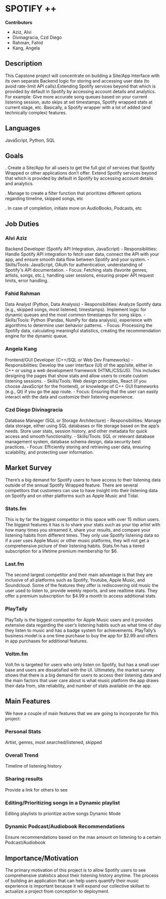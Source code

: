 # SPOTIFY ++

**Contributors**
 - Aziz, Alvi
 - Divinagracia, Czd Diego
 - Rahman, Fahid
 - Kang, Angela

## Description
This Capstone project will concentrate on building a Site/App Interface with its own separate Backend logic for storing and accessing user data (to avoid rate-limit API calls).Extending Spotify services beyond that which is provided by default in Spotify by accessing account details and analytics. For example: Give more accurate song queues based on your current listening session,  auto skips at set timestamps, Spotify wrapped stats at current stage, etc.  Basically, a Spotify wrapper with a lot of added (and technically complex) features.

## Languages
JavaScript, Python, SQL

## Goals
. Create a Site/App for all users to get the full gist of services that Spotify Wrapped or other applications don’t offer. Extend Spotify services beyond that which is provided by default in Spotify by accessing account details and analytics. 

. Manage to create a filter function that prioritizes different options regarding timeline, skipped songs, etc

. In case of completion, initiate more on AudioBooks, Podcasts, etc

## Job Duties 
### Alvi Aziz
Backend Developer (Spotify API Integration, JavaScript) - Responsibilities: Handle Spotify API integration to fetch user data, connect the API with your app, and ensure smooth data flow between Spotify and your system. - Skills/Tools: JavaScript, OAuth for authentication, understanding of Spotify's API documentation. - Focus: Fetching stats (favorite genres, artists, songs, etc.), handling user sessions, ensuring proper API request limits, error handling. 

### Fahid Rahman 
Data Analyst (Python, Data Analysis) - Responsibilities: Analyze Spotify data (e.g., skipped songs, most listened, timestamps). Implement logic for dynamic queues and the most common timestamps for song skips. - Skills/Tools: Python (Pandas, NumPy for data analysis), experience with algorithms to determine user behavior patterns. - Focus: Processing the Spotify data, calculating meaningful statistics, creating the recommendation engine for the dynamic queue. 

### Angela Kang 
Frontend/GUI Developer (C++/SQL or Web Dev Frameworks) - Responsibilities: Develop the user interface (UI) of the app/site, either in C++ or using a web development framework (HTML/CSS/JS). This includes designing the pages that show stats and allow users to create custom listening sessions. - Skills/Tools: Web design principles, React (if you choose JavaScript for the frontend), or knowledge of C++ GUI frameworks (e.g., Qt) if you go the app route. - Focus: Ensuring that the user can easily interact with the data and customize their listening experience. 

### Czd Diego Divinagracia
Database Manager (SQL or Storage Architecture) - Responsibilities: Manage data storage, either using SQL databases or file storage based on the app’s needs. Store user stats, session history, and other metadata for quick access and smooth functionality. - Skills/Tools: SQL or relevant database management system, database schema design, data security best practices. - Focus: Efficiently storing and retrieving user data, ensuring scalability, and protecting user information. 


## Market Survey

There’s a big demand for Spotify users to have access to their listening data outside of the annual Spotify Wrapped feature. There are several competitors that customers can use to have insight into their listening data on Spotify and on other platforms such as Apple Music and Tidal. 

### Stats.fm
This is by far the biggest competitor in this space with over 15 million users. The biggest features it has is to share your stats such as your top artist with how many times you streamed it, share your results, and compare your listening habits from different times. They only use Spotify listening data so if a user uses Apple Music or other music platforms, they will not get a comprehensive picture of their listening habits. Stats.fm has a tiered subscription for a lifetime premium membership for $6. 

### Last.fm
The second largest competitor and their main advantage is that they are inclusive of all platforms such as Spotify, Youtube, Apple Music, and Soundcloud. Some of the features they offer is rediscovering old music the user used to listen to, provide weekly reports, and see realtime stats. They offer a premium subscription for $4.99 a month to access additional stats. 

### PlayTally
PlayTally is the biggest competitor for  Apple Music users and it provides extensive data regarding the user’s listening habits such as what time of day they listen to music and has a badge system for achievements. PlayTally’s business model is a one time purchase to buy the app for $2.99 and offers in app purchases for additional features. 

### Voltm.fm 
Volt.fm is targeted for users who only listen on Spotify, but has a small user base and users are dissatisfied with the UI. 
Ultimately, the market survey shows that there is a big demand for users to access their listening data and the main factors that user care about is what music platform the app draws their data from, site reliability, and number of stats available on the app. 

## Main Features
We have a couple of main features that we are going to incorporate for this project:

### Personal Stats
Artist, genres, most searched/listened, skipped

### Overall Trend
Timeline of listening history

### Sharing results
Provide a link for others to see

### Editing/Prioritizing songs in a Dynamic playlist
Editing playlists to prioritize active songs
Dynamic Mode	

### Dynamic Podcast/Audiobook Recommendations

Ensure recommendations based on the max amount on listening to a certain Podcast/Audiobook

## Importance/Motivation

The primary motivation of this project is to allow Spotify users to see comprehensive statistics about their listening history anytime. The process of building an application that can help users quantify their music experience is important because it will expand our collective skillset to actualize a project from conception to deployment. 

